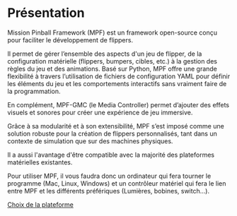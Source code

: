 # Présentation

Mission Pinball Framework (MPF) est un framework open-source conçu pour faciliter le développement de flippers.

Il permet de gérer l’ensemble des aspects d'un jeu de flipper, de la configuration matérielle (flippers, bumpers, cibles, etc.) à la gestion des règles du jeu et des animations. Basé sur Python, MPF offre une grande flexibilité à travers l’utilisation de fichiers de configuration YAML pour définir les éléments du jeu et les comportements interactifs sans vraiment faire de la programmation.

En complément, MPF-GMC (le Media Controller) permet d’ajouter des effets visuels et sonores pour créer une expérience de jeu immersive.

Grâce à sa modularité et à son extensibilité, MPF s’est imposé comme une solution robuste pour la création de flippers personnalisés, tant dans un contexte de simulation que sur des machines physiques.

Il a aussi l'avantage d'être compatible avec la majorité des plateformes matérielles existantes.

Pour utiliser MPF, il vous faudra donc un ordinateur qui fera tourner le programme (Mac, Linux, Windows) et un contrôleur matériel qui fera le lien entre MPF et les différents préfériques (Lumières, bobines, switch...).

[Choix de la plateforme](Hardware.md)
